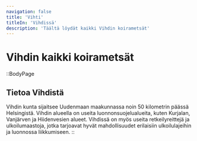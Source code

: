 ```yaml
---
navigation: false
title: 'Vihti'
titleIn: 'Vihdissä'
description: 'Täältä löydät kaikki Vihdin koirametsät'
---
```

# Vihdin kaikki koirametsät

::BodyPage
## Tietoa Vihdistä
Vihdin kunta sijaitsee Uudenmaan maakunnassa noin 50 kilometrin päässä Helsingistä. Vihdin alueella on useita luonnonsuojelualueita, kuten Kurjalan, Vanjärven ja Hiidenvesien alueet. Vihdissä on myös useita retkeilyreittejä ja ulkoilumaastoja, jotka tarjoavat hyvät mahdollisuudet erilaisiin ulkoilulajeihin ja luonnossa liikkumiseen.
::